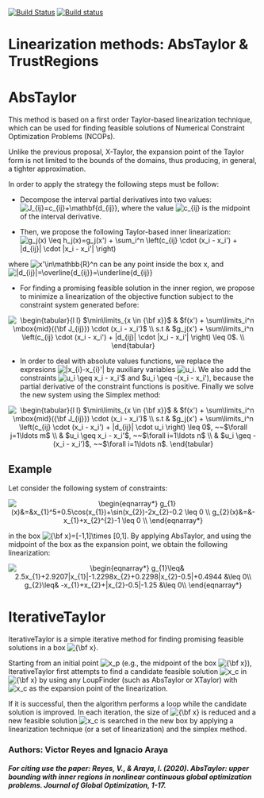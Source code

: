 [![Build Status](https://travis-ci.org/ibex-team/ibex-lib.svg?branch=master)](https://travis-ci.org/ibex-team/ibex-lib)
[![Build status](https://ci.appveyor.com/api/projects/status/9w1wxhvymsohs4gr/branch/master?svg=true)](https://ci.appveyor.com/project/Jordan08/ibex-lib-q0c47/branch/master)

Linearization methods: AbsTaylor & TrustRegions
=======

<h1>AbsTaylor</h1>
<p>This method is based on a first order Taylor-based linearization technique, which can be used for finding feasible solutions of Numerical Constraint Optimization Problems (NCOPs).</p>
<p>Unlike the previous proposal, X-Taylor, the expansion point of the Taylor form is not limited to the bounds of the domains, thus producing, in general, a tighter approximation.</p>
<p>In order to apply the strategy the following steps must be follow:</p>
<ul>
<li>
<p>Decompose the interval partial derivatives into two values: <img src="https://i.upmath.me/svg/J_%7Bij%7D%3Dc_%7Bij%7D%2B%5Cmathbf%7Bd_%7Bij%7D%7D" alt="J_{ij}=c_{ij}+\mathbf{d_{ij}}" />, where the value <img src="https://i.upmath.me/svg/c_%7Bij%7D" alt="c_{ij}" /> is the midpoint of the interval derivative.</p>
</li>
<li>
<p>Then, we propose the following Taylor-based inner linearization:
<img src="https://i.upmath.me/svg/%20g_j(x)%20%5Cleq%20h_j(x)%3Dg_j(x')%20%2B%20%5Csum_i%5En%20%5Cleft(c_%7Bij%7D%20%5Ccdot%20(x_i%20-%20x_i')%20%2B%20%7Cd_%7Bij%7D%7C%0A%20%20%5Ccdot%20%7Cx_i%20-%20x_i'%7C%20%5Cright)" alt=" g_j(x) \leq h_j(x)=g_j(x') + \sum_i^n \left(c_{ij} \cdot (x_i - x_i') + |d_{ij}|
  \cdot |x_i - x_i'| \right)" /></p>
</li>
</ul>
<p>where <img src="https://i.upmath.me/svg/x'%5Cin%5Cmathbb%7BR%7D%5En" alt="x'\in\mathbb{R}^n" />
can be any point inside the box x, and <img src="https://i.upmath.me/svg/%7Cd_%7Bij%7D%7C%3D%5Coverline%7Bd_%7Bij%7D%7D%3D%5Cunderline%7Bd_%7Bij%7D%7D" alt="|d_{ij}|=\overline{d_{ij}}=\underline{d_{ij}}" /></p>
<ul>
<li>For finding a promising feasible solution in the inner region, we propose to minimize a linearization of the objective function subject to the constraint system generated before:</li>
</ul>
<p align="center"><img align="center" src="https://i.upmath.me/svg/%0A%20%20%20%20%5Cbegin%7Btabular%7D%7Bl%20l%7D%0A%20%20%20%20%20%20%20%20%24%5Cmin%5Climits_%7Bx%20%5Cin%20%7B%5Cbf%20x%7D%7D%24%20%26%20%24f(x')%20%2B%20%5Csum%5Climits_i%5En%20%5Cmbox%7Bmid%7D(%7B%5Cbf%20J_%7Bij%7D%7D)%0A%20%20%20%20%20%20%20%20%5Ccdot%20(x_i%20-%20x_i')%24%20%5C%5C%0A%20%20%20%20%20%20%20%20%20%20%20%20s.t%20%26%20%24g_j(x')%20%2B%20%5Csum%5Climits_i%5En%20%5Cleft(c_%7Bij%7D%20%5Ccdot%20(x_i%20-%20x_i')%20%2B%20%7Cd_%7Bij%7D%7C%0A%20%20%20%20%20%20%20%20%20%20%20%20%5Ccdot%20%7Cx_i%20-%20x_i'%7C%20%5Cright)%20%5Cleq%200%24.%20%5C%5C%0A%20%20%20%20%5Cend%7Btabular%7D%0A" alt="
    \begin{tabular}{l l}
        $\min\limits_{x \in {\bf x}}$ &amp; $f(x') + \sum\limits_i^n \mbox{mid}({\bf J_{ij}})
        \cdot (x_i - x_i')$ \\
            s.t &amp; $g_j(x') + \sum\limits_i^n \left(c_{ij} \cdot (x_i - x_i') + |d_{ij}|
            \cdot |x_i - x_i'| \right) \leq 0$. \\
    \end{tabular}
" /></p>
<ul>
<li>In order to deal with absolute values functions, we replace the expresions <img src="https://i.upmath.me/svg/%7Cx_%7Bi%7D-x_%7Bi%7D'%7C" alt="|x_{i}-x_{i}'|" /> by auxiliary variables <img src="https://i.upmath.me/svg/u_i" alt="u_i" />. We also add the constraints <img src="https://i.upmath.me/svg/u_i%20%5Cgeq%20x_i%20-%20x_i'%24%20and%20%24u_i%20%5Cgeq%20-(x_i%20-%20x_i')" alt="u_i \geq x_i - x_i'$ and $u_i \geq -(x_i - x_i')" />, because the partial derivative of the constraint functions is positive. Finally we solve the new system using the Simplex method:</li>
</ul>
<p align="center"><img align="center" src="https://i.upmath.me/svg/%0A%5Cbegin%7Btabular%7D%7Bl%20l%7D%0A%20%20%20%20%20%20%20%20%24%5Cmin%5Climits_%7Bx%20%5Cin%20%7B%5Cbf%20x%7D%7D%24%20%26%20%24f(x')%20%2B%20%5Csum%5Climits_i%5En%20%5Cmbox%7Bmid%7D(%7B%5Cbf%20J_%7Bij%7D%7D)%20%0A%20%20%20%20%20%20%20%20%5Ccdot%20(x_i%20-%20x_i')%24%20%5C%5C%0A%20%20%20%20%20%20%20%20%20%20%20%20s.t%20%26%20%24g_j(x')%20%2B%20%5Csum%5Climits_i%5En%20%5Cleft(c_%7Bij%7D%20%5Ccdot%20(x_i%20-%20x_i')%20%2B%20%7Cd_%7Bij%7D%7C%20%5Ccdot%20u_i%20%5Cright)%20%5Cleq%200%24%2C%20~~%24%5Cforall%20j%3D1%5Cldots%20m%24%20%5C%5C%0A%20%20%20%20%20%20%20%20%20%20%20%20%20%26%20%20%24u_i%20%5Cgeq%20x_i%20-%20x_i'%24%2C%20~~%24%5Cforall%20i%3D1%5Cldots%20n%24%20%5C%5C%0A%20%20%20%20%20%20%20%20%20%20%20%20%20%26%20%20%24u_i%20%5Cgeq%20-(x_i%20-%20x_i')%24%2C%20~~%24%5Cforall%20i%3D1%5Cldots%20n%24.%20%0A%20%20%20%20%5Cend%7Btabular%7D%0A" alt="
\begin{tabular}{l l}
        $\min\limits_{x \in {\bf x}}$ &amp; $f(x') + \sum\limits_i^n \mbox{mid}({\bf J_{ij}}) 
        \cdot (x_i - x_i')$ \\
            s.t &amp; $g_j(x') + \sum\limits_i^n \left(c_{ij} \cdot (x_i - x_i') + |d_{ij}| \cdot u_i \right) \leq 0$, ~~$\forall j=1\ldots m$ \\
             &amp;  $u_i \geq x_i - x_i'$, ~~$\forall i=1\ldots n$ \\
             &amp;  $u_i \geq -(x_i - x_i')$, ~~$\forall i=1\ldots n$. 
    \end{tabular}
" /></p>
<h2>Example</h2>
<p>Let consider the following system of constraints:</p>
<p align="center"><img align="center" src="https://i.upmath.me/svg/%0A%5Cbegin%7Beqnarray*%7D%0A%20%20%20%20g_%7B1%7D(x)%26%3D%26x_%7B1%7D%5E5%2B0.5%5Ccos(x_%7B1%7D)%2B%5Csin(x_%7B2%7D)-2x_%7B2%7D-0.2%20%5Cleq%200%20%5C%5C%0A%20%20%20%20g_%7B2%7D(x)%26%3D%26-x_%7B1%7D%2Bx_%7B2%7D%5E%7B2%7D-1%20%5Cleq%200%20%5C%5C%0A%5Cend%7Beqnarray*%7D%0A" alt="
\begin{eqnarray*}
    g_{1}(x)&amp;=&amp;x_{1}^5+0.5\cos(x_{1})+\sin(x_{2})-2x_{2}-0.2 \leq 0 \\
    g_{2}(x)&amp;=&amp;-x_{1}+x_{2}^{2}-1 \leq 0 \\
\end{eqnarray*}
" /></p>
<p>in the box <img src="https://i.upmath.me/svg/%7B%5Cbf%20x%7D%3D%5B-1%2C1%5D%5Ctimes%20%5B0%2C1%5D" alt="{\bf x}=[-1,1]\times [0,1]" />. By applying AbsTaylor, and using the midpoint of the box as the expansion point, we obtain the following linearization:</p>
<p align="center"><img align="center" src="https://i.upmath.me/svg/%0A%5Cbegin%7Beqnarray*%7D%0A%20%20%20%20g_%7B1%7D%5Cleq%26%202.5x_%7B1%7D%2B2.9207%7Cx_%7B1%7D%7C-1.2298x_%7B2%7D%2B0.2298%7Cx_%7B2%7D-0.5%7C%2B0.4944%20%26%5Cleq%200%5C%5C%0A%20%20%20%20g_%7B2%7D%5Cleq%26%20-x_%7B1%7D%2Bx_%7B2%7D%2B%7Cx_%7B2%7D-0.5%7C-1.25%20%26%5Cleq%200%5C%5C%0A%5Cend%7Beqnarray*%7D%0A" alt="
\begin{eqnarray*}
    g_{1}\leq&amp; 2.5x_{1}+2.9207|x_{1}|-1.2298x_{2}+0.2298|x_{2}-0.5|+0.4944 &amp;\leq 0\\
    g_{2}\leq&amp; -x_{1}+x_{2}+|x_{2}-0.5|-1.25 &amp;\leq 0\\
\end{eqnarray*}
" /></p>
<h1>IterativeTaylor</h1>
<p>IterativeTaylor is a simple iterative method for finding promising feasible solutions in a box <img src="https://i.upmath.me/svg/%7B%5Cbf%20x%7D" alt="{\bf x}" />.</p>
<p>Starting from an initial point <img src="https://i.upmath.me/svg/x_p" alt="x_p" /> (e.g., the midpoint
of the box <img src="https://i.upmath.me/svg/%7B%5Cbf%20x%7D" alt="{\bf x}" />), IterativeTaylor first attempts to find a candidate feasible solution <img src="https://i.upmath.me/svg/x_c" alt="x_c" /> in <img src="https://i.upmath.me/svg/%7B%5Cbf%20x%7D" alt="{\bf x}" /> by using
any LoupFinder (such as AbsTaylor or XTaylor) with <img src="https://i.upmath.me/svg/x_c" alt="x_c" /> as the expansion point of the linearization.</p>
<p>If it is successful, then the algorithm performs a loop while the candidate solution is improved. In each iteration, the size of <img src="https://i.upmath.me/svg/%7B%5Cbf%20x%7D" alt="{\bf x}" /> is reduced and a new feasible solution <img src="https://i.upmath.me/svg/x_c" alt="x_c" /> is searched in the new box by applying a linearization technique (or a set of linearization) and the simplex method.</p>
<h3>Authors: Victor Reyes and Ignacio Araya</h3>
<h5>For citing use the paper: Reyes, V., &amp; Araya, I. (2020). AbsTaylor: upper bounding with inner regions in nonlinear continuous global optimization problems. Journal of Global Optimization, 1-17.</h5>

